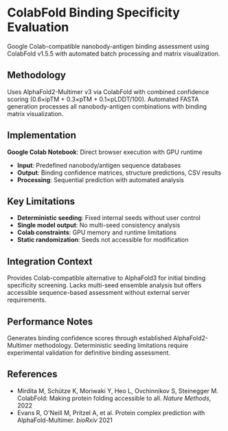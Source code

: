 # ColabFold Binding Specificity Evaluation

Google Colab-compatible nanobody-antigen binding assessment using ColabFold v1.5.5 with automated batch processing and matrix visualization.

## Methodology

Uses AlphaFold2-Multimer v3 via ColabFold with combined confidence scoring (0.6×ipTM + 0.3×pTM + 0.1×pLDDT/100). Automated FASTA generation processes all nanobody-antigen combinations with binding matrix visualization.

## Implementation

**Google Colab Notebook**: Direct browser execution with GPU runtime

- **Input**: Predefined nanobody/antigen sequence databases
- **Output**: Binding confidence matrices, structure predictions, CSV results
- **Processing**: Sequential prediction with automated analysis

## Key Limitations

- **Deterministic seeding**: Fixed internal seeds without user control
- **Single model output**: No multi-seed consistency analysis
- **Colab constraints**: GPU memory and runtime limitations
- **Static randomization**: Seeds not accessible for modification

## Integration Context

Provides Colab-compatible alternative to AlphaFold3 for initial binding specificity screening. Lacks multi-seed ensemble analysis but offers accessible sequence-based assessment without external server requirements.

## Performance Notes

Generates binding confidence scores through established AlphaFold2-Multimer methodology. Deterministic seeding limitations require experimental validation for definitive binding assessment.

## References

- Mirdita M, Schütze K, Moriwaki Y, Heo L, Ovchinnikov S, Steinegger M. ColabFold: Making protein folding accessible to all. *Nature Methods*, 2022
- Evans R, O'Neill M, Pritzel A, et al. Protein complex prediction with AlphaFold-Multimer. *bioRxiv* 2021